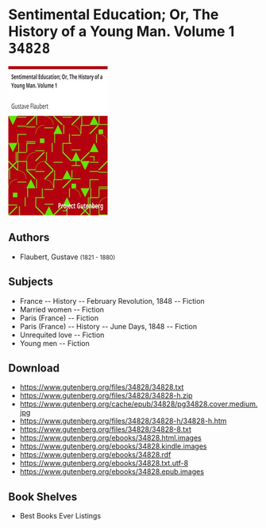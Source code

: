 # Sentimental Education; Or, The History of a Young Man. Volume 1 <kbd>34828</kbd>

![](./cover.medium.jpg "")

## Authors


 - Flaubert, Gustave <small>(1821 - 1880)</small>

## Subjects


 - France -- History -- February Revolution, 1848 -- Fiction
 - Married women -- Fiction
 - Paris (France) -- Fiction
 - Paris (France) -- History -- June Days, 1848 -- Fiction
 - Unrequited love -- Fiction
 - Young men -- Fiction

## Download


 - https://www.gutenberg.org/files/34828/34828.txt
 - https://www.gutenberg.org/files/34828/34828-h.zip
 - https://www.gutenberg.org/cache/epub/34828/pg34828.cover.medium.jpg
 - https://www.gutenberg.org/files/34828/34828-h/34828-h.htm
 - https://www.gutenberg.org/files/34828/34828-8.txt
 - https://www.gutenberg.org/ebooks/34828.html.images
 - https://www.gutenberg.org/ebooks/34828.kindle.images
 - https://www.gutenberg.org/ebooks/34828.rdf
 - https://www.gutenberg.org/ebooks/34828.txt.utf-8
 - https://www.gutenberg.org/ebooks/34828.epub.images

## Book Shelves


 - Best Books Ever Listings
